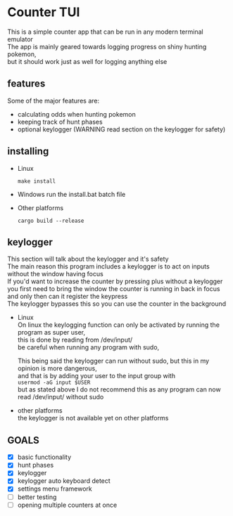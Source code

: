 # Counter TUI

This is a simple counter app that can be run in any modern terminal emulator  
The app is mainly geared towards logging progress on shiny hunting pokemon,  
but it should work just as well for logging anything else  

## features
Some of the major features are:
- calculating odds when hunting pokemon
- keeping track of hunt phases
- optional keylogger (WARNING read section on the keylogger for safety)

## installing
- Linux
    ```
    make install
    ```

- Windows
    run the install.bat batch file

- Other platforms
    ```
    cargo build --release
    ```

## keylogger
This section will talk about the keylogger and it's safety  
The main reason this program includes a keylogger is to act on inputs without the window having focus  
If you'd want to increase the counter by pressing plus without a keylogger  
you first need to bring the window the counter is running in back in focus and only then can it register the keypress  
The keylogger bypasses this so you can use the counter in the background  

- Linux  
  On linux the keylogging function can only be activated by running the program as super user,  
  this is done by reading from /dev/input/  
  be careful when running any program with sudo,  
  
  This being said the keylogger can run without sudo, but this in my opinion is more dangerous,  
  and that is by adding your user to the input group with  
  `usermod -aG input $USER`  
  but as stated above I do not recommend this as any program can now read /dev/input/ without sudo  

- other platforms  
  the keylogger is not available yet on other platforms  

## GOALS
- [x] basic functionality
- [x] hunt phases
- [x] keylogger
- [x] keylogger auto keyboard detect
- [x] settings menu framework
- [ ] better testing 
- [ ] opening multiple counters at once 
